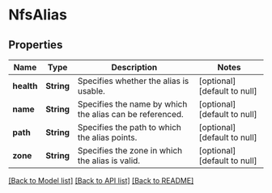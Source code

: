 # NfsAlias

## Properties
Name | Type | Description | Notes
------------ | ------------- | ------------- | -------------
**health** | **String** | Specifies whether the alias is usable. | [optional] [default to null]
**name** | **String** | Specifies the name by which the alias can be referenced. | [optional] [default to null]
**path** | **String** | Specifies the path to which the alias points. | [optional] [default to null]
**zone** | **String** | Specifies the zone in which the alias is valid. | [optional] [default to null]

[[Back to Model list]](../README.md#documentation-for-models) [[Back to API list]](../README.md#documentation-for-api-endpoints) [[Back to README]](../README.md)


